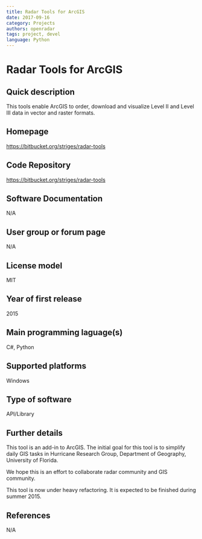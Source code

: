 ```yaml
---
title: Radar Tools for ArcGIS 
date: 2017-09-16
category: Projects
authors: openradar
tags: project, devel
language: Python
---
```


# Radar Tools for ArcGIS 

## Quick description
This tools enable ArcGIS to order, download and visualize Level II and Level III data in vector and raster formats.

## Homepage
<https://bitbucket.org/striges/radar-tools>

## Code Repository
<https://bitbucket.org/striges/radar-tools>

## Software Documentation
N/A

## User group or forum page
N/A

## License model
MIT

## Year of first release
2015

## Main programming laguage(s)
C#, Python

## Supported platforms
Windows

## Type of software
API/Library

## Further details
This tool is an add-in to ArcGIS. The initial goal for this tool is to simplify daily GIS tasks in Hurricane Research Group, Department of Geography, University of Florida.

We hope this is an effort to collaborate radar community and GIS community.

This tool is now under heavy refactoring. It is expected to be finished during summer 2015.

## References
N/A

